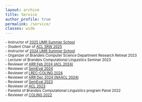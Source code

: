 ```yaml
---
layout: archive
title: Service
author_profile: true
permalink: /service/
classes: wide
---
```

<span style="font-size:0.8em"> - Instructor of [2025 UMR Summer School](https://umr4nlp.github.io/web/SummerSchool2025.html) </span><br/>
<span style="font-size:0.8em"> - Student Chair of [ACL SRW 2025](https://acl2025-srw.github.io/) </span><br/>
<span style="font-size:0.8em"> - Instructor of [2024 UMR Summer School](https://umr4nlp.github.io/web/SummerSchool2024.html) </span><br/>
<span style="font-size:0.8em"> - Organizer of Brandeis Computer Science Department Research Retreat 2023 </span><br/>
<span style="font-size:0.8em"> - Lecturer of Brandeis Computational Linguistics Seminar 2023 </span><br/>
<span style="font-size:0.8em"> - Reviewer of [ARR Feb 2024 (ACL 2024)](https://2024.aclweb.org/) </span><br/>
<span style="font-size:0.8em"> - Reviewer of [SemEval 2024](https://semeval.github.io/SemEval2024/) </span><br/>
<span style="font-size:0.8em"> - Reviewer of [LREC-COLING 2024](https://lrec-coling-2024.org/2nd-call-for-papers/) </span><br/>
<span style="font-size:0.8em"> - Reviewer of [ARR Dec 2024 (NAACL 2024)](https://2024.naacl.org/) </span><br/>
<span style="font-size:0.8em"> - Reviewer of [SemEval 2023](https://semeval.github.io/SemEval2023/tasks) </span><br/>
<span style="font-size:0.8em"> - Reviewer of [ACL 2023](https://2023.aclweb.org/) </span><br/>
<span style="font-size:0.8em"> - Panelist of Brandeis Computational Linguistics program Panel 2022 </span><br/>
<span style="font-size:0.8em"> - Reviewer of [COLING 2022](https://coling2022.org/coling) </span><br/>

